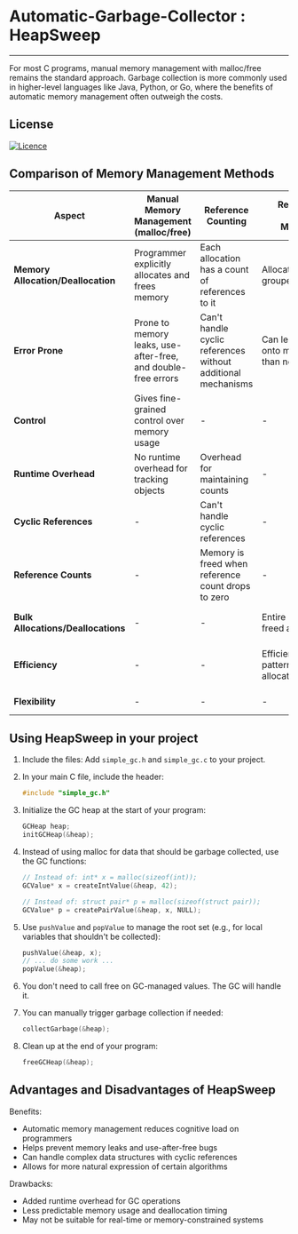 # Automatic-Garbage-Collector : HeapSweep
---
For most C programs, manual memory management with malloc/free remains the standard approach. Garbage collection is more commonly used in higher-level languages 
like Java, Python, or Go, where the benefits of automatic memory management often outweigh the costs.

## License
[![Licence](https://img.shields.io/github/license/Ileriayo/markdown-badges?style=for-the-badge)](./LICENSE)


## Comparison of Memory Management Methods

| **Aspect**                                | **Manual Memory Management (malloc/free)**                                                                 | **Reference Counting**                                                                                      | **Region-Based Memory Management**                                                                         | **HeapSweep**                                                                 |
|-------------------------------------------|------------------------------------------------------------------------------------------------------------|------------------------------------------------------------------------------------------------------------|------------------------------------------------------------------------------------------------------------|------------------------------------------------------------------------------------------------|
| **Memory Allocation/Deallocation**        | Programmer explicitly allocates and frees memory                                                           | Each allocation has a count of references to it                                                            | Allocations are grouped into regions                                                                       | Automatically reclaims memory that's no longer in use                                           |
| **Error Prone**                           | Prone to memory leaks, use-after-free, and double-free errors                                              | Can't handle cyclic references without additional mechanisms                                               | Can lead to holding onto memory longer than necessary                                                      | Prevents common memory-related errors                                                          |
| **Control**                               | Gives fine-grained control over memory usage                                                               | -                                                                                                          | -                                                                                                          | Less control over exact timing of memory deallocation                                          |
| **Runtime Overhead**                      | No runtime overhead for tracking objects                                                                   | Overhead for maintaining counts                                                                            | -                                                                                                          | Adds some runtime overhead for tracking and collecting garbage                                 |
| **Cyclic References**                     | -                                                                                                          | Can't handle cyclic references                                                                             | -                                                                                                          | Can handle cyclic references                                                                   |
| **Reference Counts**                      | -                                                                                                          | Memory is freed when reference count drops to zero                                                         | -                                                                                                          | No need to update reference counts                                                             |
| **Bulk Allocations/Deallocations**        | -                                                                                                          | -                                                                                                          | Entire regions are freed at once                                                                           | May be less efficient for bulk allocations/deallocations                                       |
| **Efficiency**                            | -                                                                                                          | -                                                                                                          | Efficient for certain patterns of allocation/deallocation                                                  | Potentially more efficient for highly interconnected data structures                           |
| **Flexibility**                           | -                                                                                                          | -                                                                                                          | -                                                                                                          | More flexible for general-purpose use                                                          |


## Using HeapSweep in your project

1. Include the files:
   Add `simple_gc.h` and `simple_gc.c` to your project.

2. In your main C file, include the header:
   ```c
   #include "simple_gc.h"
   ```
3. Initialize the GC heap at the start of your program:
   ```c
   GCHeap heap;
   initGCHeap(&heap);
   ```

4. Instead of using malloc for data that should be garbage collected, use the GC functions:
   ```c
   // Instead of: int* x = malloc(sizeof(int));
   GCValue* x = createIntValue(&heap, 42);

   // Instead of: struct pair* p = malloc(sizeof(struct pair));
   GCValue* p = createPairValue(&heap, x, NULL);
   ```

5. Use `pushValue` and `popValue` to manage the root set (e.g., for local variables that shouldn't be collected):
   ```c
   pushValue(&heap, x);
   // ... do some work ...
   popValue(&heap);
   ```

6. You don't need to call free on GC-managed values. The GC will handle it.

7. You can manually trigger garbage collection if needed:
   ```c
   collectGarbage(&heap);
   ```

8. Clean up at the end of your program:
   ```c
   freeGCHeap(&heap);
   ```



## Advantages and Disadvantages of HeapSweep

Benefits:

- Automatic memory management reduces cognitive load on programmers
- Helps prevent memory leaks and use-after-free bugs
- Can handle complex data structures with cyclic references
- Allows for more natural expression of certain algorithms

Drawbacks:

- Added runtime overhead for GC operations
- Less predictable memory usage and deallocation timing
- May not be suitable for real-time or memory-constrained systems

